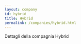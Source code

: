 ```yaml
---
layout: company
id: hybrid
title: Hybrid
permalink: /companies/hybrid.html
---
```


Dettagli della compagnia Hybrid